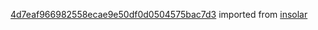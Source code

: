 [4d7eaf966982558ecae9e50df0d0504575bac7d3](https://github.com/insolar/insolar/commit/4d7eaf966982558ecae9e50df0d0504575bac7d3) imported from [insolar](https://github.com/insolar/insolar)
